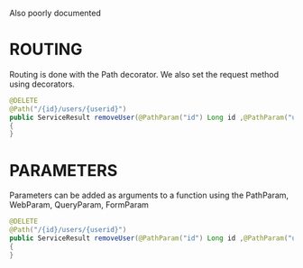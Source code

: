 Also poorly documented

# ROUTING
Routing is done with the Path decorator. We also set the request method using decorators.
```java
@DELETE
@Path("/{id}/users/{userid}")
public ServiceResult removeUser(@PathParam("id") Long id ,@PathParam("userid") Long userid) throws ServiceException
{
}
```

# PARAMETERS
Parameters can be added as arguments to a function using the PathParam, WebParam, QueryParam, FormParam
```java
@DELETE
@Path("/{id}/users/{userid}")
public ServiceResult removeUser(@PathParam("id") Long id ,@PathParam("userid") Long userid, @QueryParam("queryparam") String query, @WebParam("WebParam") String Web) throws ServiceException
{
}
```